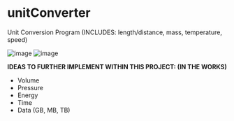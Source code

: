 # unitConverter

Unit Conversion Program (INCLUDES: length/distance, mass, temperature, speed)

![image](https://user-images.githubusercontent.com/104484543/173213476-ad03506b-8b2a-4411-9af6-92141e050a6b.png)
![image](https://user-images.githubusercontent.com/104484543/173213551-953eaf62-2cd7-4364-879b-28a07754d6c2.png)

**IDEAS TO FURTHER IMPLEMENT WITHIN THIS PROJECT: (IN THE WORKS)**
- Volume
- Pressure
- Energy
- Time
- Data (GB, MB, TB)
